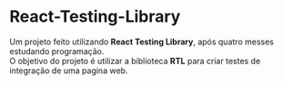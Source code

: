 # React-Testing-Library

<p>
   Um projeto feito utilizando <b>React Testing Library</b>, após quatro messes estudando programação.
   <br>O objetivo do projeto é utilizar a biblioteca  <b>RTL</b> para criar testes de integração de uma pagina web.
</p>
